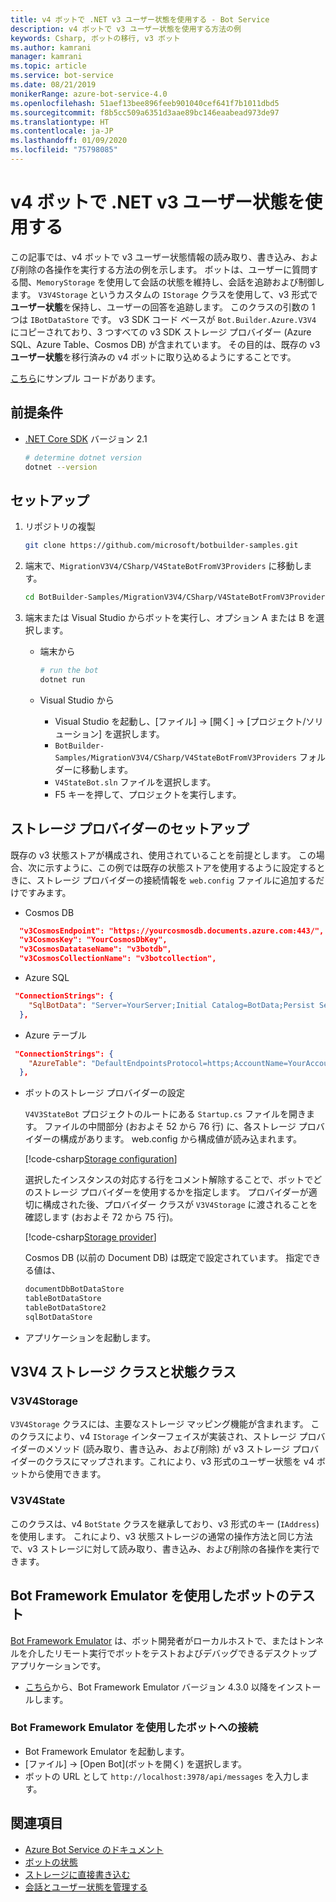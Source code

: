```yaml
---
title: v4 ボットで .NET v3 ユーザー状態を使用する - Bot Service
description: v4 ボットで v3 ユーザー状態を使用する方法の例
keywords: Csharp, ボットの移行, v3 ボット
ms.author: kamrani
manager: kamrani
ms.topic: article
ms.service: bot-service
ms.date: 08/21/2019
monikerRange: azure-bot-service-4.0
ms.openlocfilehash: 51aef13bee896feeb901040cef641f7b1011dbd5
ms.sourcegitcommit: f8b5cc509a6351d3aae89bc146eaabead973de97
ms.translationtype: HT
ms.contentlocale: ja-JP
ms.lasthandoff: 01/09/2020
ms.locfileid: "75798085"
---
```

# <a name="using-net-v3-user-state-in-a-v4-bot"></a>v4 ボットで .NET v3 ユーザー状態を使用する

この記事では、v4 ボットで v3 ユーザー状態情報の読み取り、書き込み、および削除の各操作を実行する方法の例を示します。
ボットは、ユーザーに質問する間、`MemoryStorage` を使用して会話の状態を維持し、会話を追跡および制御します。  `V3V4Storage` というカスタムの `IStorage` クラスを使用して、v3 形式で**ユーザー状態**を保持し、ユーザーの回答を追跡します。  このクラスの引数の 1 つは `IBotDataStore` です。 v3 SDK コード ベースが `Bot.Builder.Azure.V3V4` にコピーされており、3 つすべての v3 SDK ストレージ プロバイダー (Azure SQL、Azure Table、Cosmos DB) が含まれています。  その目的は、既存の v3 **ユーザー状態**を移行済みの v4 ボットに取り込めるようにすることです。

[こちら](https://github.com/microsoft/BotBuilder-Samples/tree/master/MigrationV3V4/CSharp/V4StateBotFromV3Providers)にサンプル コードがあります。

## <a name="prerequisites"></a>前提条件

- [.NET Core SDK](https://dotnet.microsoft.com/download) バージョン 2.1

    ```bash
    # determine dotnet version
    dotnet --version
    ```

## <a name="setup"></a>セットアップ

1. リポジトリの複製

    ```bash
    git clone https://github.com/microsoft/botbuilder-samples.git
    ```

1. 端末で、`MigrationV3V4/CSharp/V4StateBotFromV3Providers` に移動します。

    ```bash
    cd BotBuilder-Samples/MigrationV3V4/CSharp/V4StateBotFromV3Providers
    ```

1. 端末または Visual Studio からボットを実行し、オプション A または B を選択します。

    - 端末から

        ```bash
        # run the bot
        dotnet run
        ```

    - Visual Studio から

        - Visual Studio を起動し、[ファイル] -> [開く] -> [プロジェクト/ソリューション] を選択します。
        - `BotBuilder-Samples/MigrationV3V4/CSharp/V4StateBotFromV3Providers` フォルダーに移動します。
        - `V4StateBot.sln` ファイルを選択します。
        - F5 キーを押して、プロジェクトを実行します。


## <a name="storage-provider-setup"></a>ストレージ プロバイダーのセットアップ

既存の v3 状態ストアが構成され、使用されていることを前提とします。 この場合、次に示すように、この例では既存の状態ストアを使用するように設定するときに、ストレージ プロバイダーの接続情報を `web.config` ファイルに追加するだけですみます。

- Cosmos DB

```json
  "v3CosmosEndpoint": "https://yourcosmosdb.documents.azure.com:443/",
  "v3CosmosKey": "YourCosmosDbKey",
  "v3CosmosDatataseName": "v3botdb",
  "v3CosmosCollectionName": "v3botcollection",
```

- Azure SQL

```json
 "ConnectionStrings": {
    "SqlBotData": "Server=YourServer;Initial Catalog=BotData;Persist Security Info=False;User ID=YourUserName;Password=YourUserPassword;MultipleActiveResultSets=False;Encrypt=True;TrustServerCertificate=True;Connection Timeout=30;"
  },
```

- Azure テーブル

```json
 "ConnectionStrings": {
    "AzureTable": "DefaultEndpointsProtocol=https;AccountName=YourAccountName;AccountKey=YourAccountKey;EndpointSuffix=core.windows.net"
  },
```

- ボットのストレージ プロバイダーの設定

    `V4V3StateBot` プロジェクトのルートにある `Startup.cs` ファイルを開きます。 ファイルの中間部分 (おおよそ 52 から 76 行) に、各ストレージ プロバイダーの構成があります。 web.config から構成値が読み込まれます。 

    [!code-csharp[Storage configuration](~/../botbuilder-samples/MigrationV3V4/CSharp/V4StateBotFromV3Providers/V4V3StateBot/Startup.cs?range=52-76)]

    選択したインスタンスの対応する行をコメント解除することで、ボットでどのストレージ プロバイダーを使用するかを指定します。 プロバイダーが適切に構成された後、プロバイダー クラスが `V3V4Storage` に渡されることを確認します (おおよそ 72 から 75 行)。 

    [!code-csharp[Storage provider](~/../botbuilder-samples/MigrationV3V4/CSharp/V4StateBotFromV3Providers/V4V3StateBot/Startup.cs?range=72-75)]

    Cosmos DB (以前の Document DB) は既定で設定されています。 指定できる値は、

    ```bash
    documentDbBotDataStore
    tableBotDataStore
    tableBotDataStore2
    sqlBotDataStore
    ```

- アプリケーションを起動します。 

## <a name="v3v4-storage-and-state-classes"></a>V3V4 ストレージ クラスと状態クラス

### <a name="v3v4storage"></a>V3V4Storage

`V3V4Storage` クラスには、主要なストレージ マッピング機能が含まれます。 このクラスにより、v4 `IStorage` インターフェイスが実装され、ストレージ プロバイダーのメソッド (読み取り、書き込み、および削除) が v3 ストレージ プロバイダーのクラスにマップされます。これにより、v3 形式のユーザー状態を v4 ボットから使用できます。

### <a name="v3v4state"></a>V3V4State

このクラスは、v4 `BotState` クラスを継承しており、v3 形式のキー (`IAddress`) を使用します。 これにより、v3 状態ストレージの通常の操作方法と同じ方法で、v3 ストレージに対して読み取り、書き込み、および削除の各操作を実行できます。


## <a name="testing-the-bot-using-bot-framework-emulator"></a>Bot Framework Emulator を使用したボットのテスト

[Bot Framework Emulator][5] は、ボット開発者がローカルホストで、またはトンネルを介したリモート実行でボットをテストおよびデバッグできるデスクトップ アプリケーションです。

- [こちら][6]から、Bot Framework Emulator バージョン 4.3.0 以降をインストールします。


### <a name="connect-to-the-bot-using-bot-framework-emulator"></a>Bot Framework Emulator を使用したボットへの接続

- Bot Framework Emulator を起動します。
- [ファイル] -> [Open Bot]\(ボットを開く\) を選択します。
- ボットの URL として `http://localhost:3978/api/messages` を入力します。


## <a name="further-reading"></a>関連項目

- [Azure Bot Service のドキュメント][21]
- [ボットの状態][7]
- [ストレージに直接書き込む][8]
- [会話とユーザー状態を管理する][9]

[3]: https://aka.ms/botframework-emulator
[5]: https://github.com/microsoft/botframework-emulator
[6]: https://github.com/Microsoft/BotFramework-Emulator/releases
[7]: https://docs.microsoft.com/azure/bot-service/bot-builder-storage-concept
[8]: https://docs.microsoft.com/azure/bot-service/bot-builder-howto-v4-storage?tabs=csharp
[9]: https://docs.microsoft.com/azure/bot-service/bot-builder-howto-v4-state?tabs=csharp
[21]: https://docs.microsoft.com/azure/bot-service/bot-service-overview-introduction?view=azure-bot-service-4.0
[40]: https://aka.ms/azuredeployment
